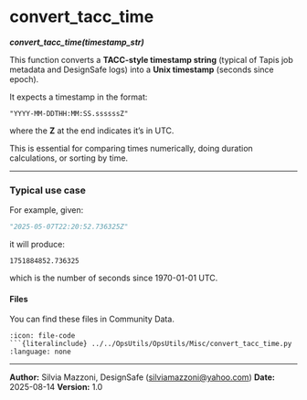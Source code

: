 # convert_tacc_time
***convert_tacc_time(timestamp_str)***

This function converts a **TACC-style timestamp string** (typical of Tapis job metadata and DesignSafe logs) into a **Unix timestamp** (seconds since epoch).

It expects a timestamp in the format:

```
"YYYY-MM-DDTHH:MM:SS.ssssssZ"
```

where the **Z** at the end indicates it’s in UTC.

This is essential for comparing times numerically, doing duration calculations, or sorting by time.

---

### Typical use case

For example, given:

```python
"2025-05-07T22:20:52.736325Z"
```

it will produce:

```
1751884852.736325
```

which is the number of seconds since 1970-01-01 UTC.



#### Files
You can find these files in Community Data.

```{dropdown} convert_tacc_time.py
:icon: file-code
```{literalinclude} ../../OpsUtils/OpsUtils/Misc/convert_tacc_time.py
:language: none
```


---

**Author:** Silvia Mazzoni, DesignSafe (silviamazzoni@yahoo.com)
**Date:** 2025-08-14
**Version:** 1.0